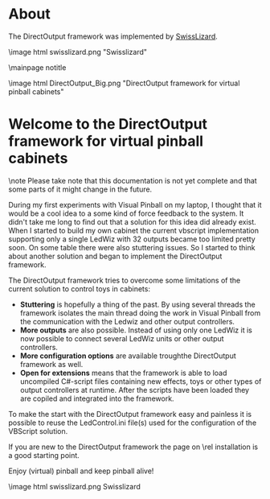 ﻿About
=====
The DirectOutput framework was implemented by <a href="http://vpuniverse.com/forums/user/668-swisslizard/">SwissLizard</a>.

\image html swisslizard.png "Swisslizard"



\mainpage notitle

\image html DirectOutput_Big.png "DirectOutput framework for virtual pinball cabinets"

Welcome to the DirectOutput framework for virtual pinball cabinets
===================================================================

\note Please take note that this documentation is not yet complete and that some parts of it might change in the future. 

During my first experiments with Visual Pinball on my laptop, I thought that it would be a cool idea to a some kind of force feedback to the system. It didn't take me long to find out that a solution for this idea did already exist. 
When I started to build my own cabinet the current vbscript implementation supporting only a single LedWiz with 32 outputs became too limited pretty soon. On some table there were also stuttering issues. So I started to think about another solution and began to implement the DirectOutput framework.

The DirectOutput framework tries to overcome some limitations of the current solution to control toys in cabinets:

* __Stuttering__ is hopefully a thing of the past. By using several threads the framework isolates the main thread doing the work in Visual Pinball from the communication with the Ledwiz and other output controllers.
* __More outputs__ are also possible. Instead of using only one LedWiz it is now possible to connect several LedWiz units or other output controllers.
* __More configuration options__ are available troughthe DirectOutput framework as well.
* __Open for extensions__ means that the framework is able to load uncompiled C#-script files containing new effects, toys or other types of output controllers at runtime. After the scripts have been loaded they are copiled and integrated into the framework.

To make the start with the DirectOutput framework easy and painless it is possible to reuse the LedControl.ini file(s) used for the configuration of the VBScript solution.

If you are new to the DirectOutput framework the page on \rel installation is a good starting point.

Enjoy (virtual) pinball and keep pinball alive!

\image html swisslizard.png Swisslizard

